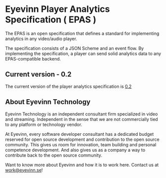 # Eyevinn Player Analytics Specification ( EPAS )

The EPAS is an open specification that defines a standard for implementing analytics in any video/audio player.

The specification consists of a JSON Scheme and an event flow. By implementing the specification, a player can send solid analytics data to any EPAS-compatible backend.

## Current version - 0.2
The current version of the player analytics specification is [0.2](specification/index.md)

## About Eyevinn Technology

Eyevinn Technology is an independent consultant firm specialized in video and streaming. Independent in the sense that we are not commercially tied to any platform or technology vendor.

At Eyevinn, every software developer consultant has a dedicated budget reserved for open source development and contribution to the open source community. This gives us room for innovation, team building and personal competence development. And also gives us as a company a way to contribute back to the open source community.

Want to know more about Eyevinn and how it is to work here. Contact us at work@eyevinn.se!
